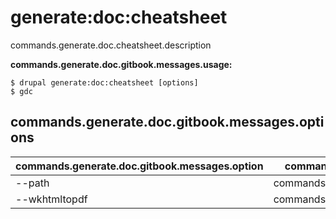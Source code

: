 # generate:doc:cheatsheet
commands.generate.doc.cheatsheet.description

**commands.generate.doc.gitbook.messages.usage:**
```
$ drupal generate:doc:cheatsheet [options]
$ gdc
```

## commands.generate.doc.gitbook.messages.options
commands.generate.doc.gitbook.messages.option | commands.generate.doc.gitbook.messages.details
-------|-------------
--path | commands.generate.doc.cheatsheet.options.path
--wkhtmltopdf | commands.generate.doc.cheatsheet.options.wkhtmltopdf
